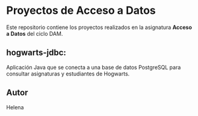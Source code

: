 # Proyectos de Acceso a Datos

Este repositorio contiene los proyectos realizados en la asignatura **Acceso a Datos** del ciclo DAM.

## hogwarts-jdbc: 
Aplicación Java que se conecta a una base de datos PostgreSQL para consultar asignaturas y estudiantes de Hogwarts.

## Autor

Helena
